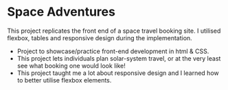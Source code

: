 # Space Adventures

This project replicates the front end of a space travel booking site. I utilised flexbox, tables and responsive design during the implementation.

* Project to showcase/practice front-end development in html & CSS.
* This project lets individuals plan solar-system travel, or at the very least see what booking one would look like!
* This project taught me a lot about responsive design and I learned how to better utilise flexbox elements.
